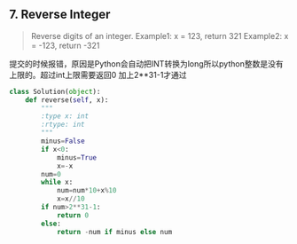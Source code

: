 ## 7. Reverse Integer
> Reverse digits of an integer.
> Example1: x = 123, return 321
> Example2: x = -123, return -321 

提交的时候报错，原因是Python会自动把INT转换为long所以python整数是没有上限的。超过int上限需要返回0
加上2**31-1才通过
```python
class Solution(object):
    def reverse(self, x):
        """
        :type x: int
        :rtype: int
        """
        minus=False
        if x<0:
            minus=True
            x=-x
        num=0
        while x:
            num=num*10+x%10
            x=x//10
        if num>2**31-1:
            return 0
        else:
            return -num if minus else num
 ```
 
